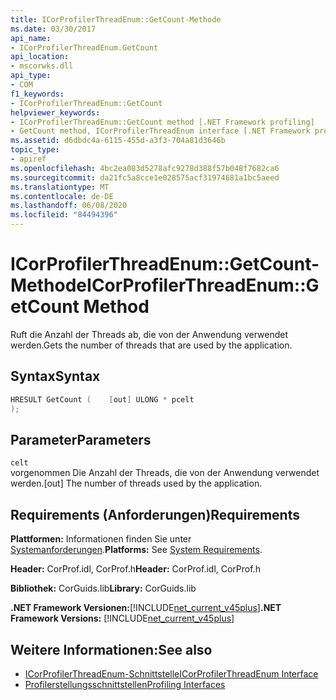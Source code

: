 ```yaml
---
title: ICorProfilerThreadEnum::GetCount-Methode
ms.date: 03/30/2017
api_name:
- ICorProfilerThreadEnum.GetCount
api_location:
- mscorwks.dll
api_type:
- COM
f1_keywords:
- ICorProfilerThreadEnum::GetCount
helpviewer_keywords:
- ICorProfilerThreadEnum::GetCount method [.NET Framework profiling]
- GetCount method, ICorProfilerThreadEnum interface [.NET Framework profiling]
ms.assetid: d6dbdc4a-6115-455d-a3f3-704a81d3646b
topic_type:
- apiref
ms.openlocfilehash: 4bc2ea083d5278afc9278d388f57b048f7682ca6
ms.sourcegitcommit: da21fc5a8cce1e028575acf31974681a1bc5aeed
ms.translationtype: MT
ms.contentlocale: de-DE
ms.lasthandoff: 06/08/2020
ms.locfileid: "84494396"
---
```

# <a name="icorprofilerthreadenumgetcount-method"></a><span data-ttu-id="eb05c-102">ICorProfilerThreadEnum::GetCount-Methode</span><span class="sxs-lookup"><span data-stu-id="eb05c-102">ICorProfilerThreadEnum::GetCount Method</span></span>
<span data-ttu-id="eb05c-103">Ruft die Anzahl der Threads ab, die von der Anwendung verwendet werden.</span><span class="sxs-lookup"><span data-stu-id="eb05c-103">Gets the number of threads that are used by the application.</span></span>  
  
## <a name="syntax"></a><span data-ttu-id="eb05c-104">Syntax</span><span class="sxs-lookup"><span data-stu-id="eb05c-104">Syntax</span></span>  
  
```cpp  
HRESULT GetCount (    [out] ULONG * pcelt  
);  
```  
  
## <a name="parameters"></a><span data-ttu-id="eb05c-105">Parameter</span><span class="sxs-lookup"><span data-stu-id="eb05c-105">Parameters</span></span>  
 `celt`  
 <span data-ttu-id="eb05c-106">vorgenommen Die Anzahl der Threads, die von der Anwendung verwendet werden.</span><span class="sxs-lookup"><span data-stu-id="eb05c-106">[out] The number of threads used by the application.</span></span>  
  
## <a name="requirements"></a><span data-ttu-id="eb05c-107">Requirements (Anforderungen)</span><span class="sxs-lookup"><span data-stu-id="eb05c-107">Requirements</span></span>  
 <span data-ttu-id="eb05c-108">**Plattformen:** Informationen finden Sie unter [Systemanforderungen](../../get-started/system-requirements.md).</span><span class="sxs-lookup"><span data-stu-id="eb05c-108">**Platforms:** See [System Requirements](../../get-started/system-requirements.md).</span></span>  
  
 <span data-ttu-id="eb05c-109">**Header:** CorProf.idl, CorProf.h</span><span class="sxs-lookup"><span data-stu-id="eb05c-109">**Header:** CorProf.idl, CorProf.h</span></span>  
  
 <span data-ttu-id="eb05c-110">**Bibliothek:** CorGuids.lib</span><span class="sxs-lookup"><span data-stu-id="eb05c-110">**Library:** CorGuids.lib</span></span>  
  
 <span data-ttu-id="eb05c-111">**.NET Framework Versionen:**[!INCLUDE[net_current_v45plus](../../../../includes/net-current-v45plus-md.md)]</span><span class="sxs-lookup"><span data-stu-id="eb05c-111">**.NET Framework Versions:** [!INCLUDE[net_current_v45plus](../../../../includes/net-current-v45plus-md.md)]</span></span>  
  
## <a name="see-also"></a><span data-ttu-id="eb05c-112">Weitere Informationen:</span><span class="sxs-lookup"><span data-stu-id="eb05c-112">See also</span></span>

- [<span data-ttu-id="eb05c-113">ICorProfilerThreadEnum-Schnittstelle</span><span class="sxs-lookup"><span data-stu-id="eb05c-113">ICorProfilerThreadEnum Interface</span></span>](icorprofilerthreadenum-interface.md)
- [<span data-ttu-id="eb05c-114">Profilerstellungsschnittstellen</span><span class="sxs-lookup"><span data-stu-id="eb05c-114">Profiling Interfaces</span></span>](profiling-interfaces.md)
